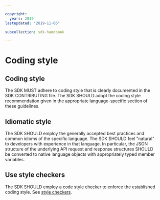 ```yaml
---

copyright:
  years: 2019
lastupdated: "2019-11-06"

subcollection: sdk-handbook

---
```


# Coding style

## Coding style

The SDK MUST adhere to coding style that is clearly documented in the SDK CONTRIBUTING file.
The SDK SHOULD adopt the coding style recommendation given in the appropriate
language-specific section of these guidelines.

## Idiomatic style

The SDK SHOULD employ the generally accepted best practices and common idioms of the specific language.
The SDK SHOULD feel "natural" to developers with experience in that language.
In particular, the JSON structure of the underlying API request and response structures SHOULD be
converted to native language objects with appropriately typed member variables.

## Use style checkers

The SDK SHOULD employ a code style checker to enforce the established coding style.
See [style checkers](/docs/sdk-handbook?topic=sdk-handbook-developer-tools#style-checkers).
